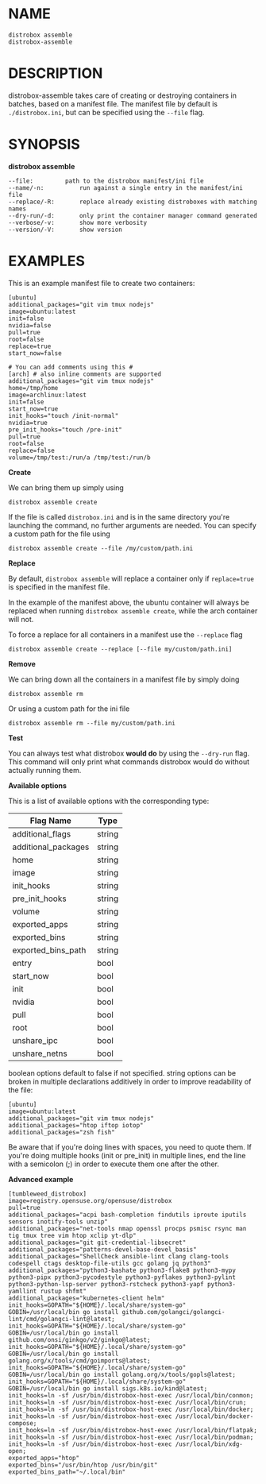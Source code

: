<!-- markdownlint-disable MD010 MD036 -->
# NAME

	distrobox assemble
	distrobox-assemble

# DESCRIPTION

distrobox-assemble takes care of creating or destroying containers in batches,
based on a manifest file.
The manifest file by default is `./distrobox.ini`, but can be specified using the
`--file` flag.

# SYNOPSIS

**distrobox assemble**

	--file:			path to the distrobox manifest/ini file
	--name/-n:			run against a single entry in the manifest/ini file
	--replace/-R:		replace already existing distroboxes with matching names
	--dry-run/-d:		only print the container manager command generated
	--verbose/-v:		show more verbosity
	--version/-V:		show version

# EXAMPLES

This is an example manifest file to create two containers:

	[ubuntu]
	additional_packages="git vim tmux nodejs"
	image=ubuntu:latest
	init=false
	nvidia=false
	pull=true
	root=false
	replace=true
	start_now=false

	# You can add comments using this #
	[arch] # also inline comments are supported
	additional_packages="git vim tmux nodejs"
	home=/tmp/home
	image=archlinux:latest
	init=false
	start_now=true
	init_hooks="touch /init-normal"
	nvidia=true
	pre_init_hooks="touch /pre-init"
	pull=true
	root=false
	replace=false
	volume=/tmp/test:/run/a /tmp/test:/run/b

**Create**

We can bring them up simply using

	distrobox assemble create

If the file is called `distrobox.ini` and is in the same directory you're launching
the command, no further arguments are needed.
You can specify a custom path for the file using

	distrobox assemble create --file /my/custom/path.ini

**Replace**

By default, `distrobox assemble` will replace a container only if `replace=true`
is specified in the manifest file.

In the example of the manifest above, the ubuntu container will always be replaced
when running `distrobox assemble create`, while the arch container will not.

To force a replace for all containers in a manifest use the `--replace` flag

	distrobox assemble create --replace [--file my/custom/path.ini]

**Remove**

We can bring down all the containers in a manifest file by simply doing

	distrobox assemble rm

Or using a custom path for the ini file

	distrobox assemble rm --file my/custom/path.ini

**Test**

You can always test what distrobox **would do** by using the `--dry-run` flag.
This command will only print what commands distrobox would do without actually
running them.

**Available options**

This is a list of available options with the corresponding type:

| Flag Name | Type |
| - | - |
| additional_flags | string
| additional_packages | string
| home | string
| image | string
| init_hooks | string
| pre_init_hooks | string
| volume | string
| exported_apps | string
| exported_bins | string
| exported_bins_path | string
| entry | bool
| start_now | bool
| init | bool
| nvidia | bool
| pull | bool
| root | bool
| unshare_ipc | bool
| unshare_netns | bool

boolean options default to false if not specified.
string options can be broken in multiple declarations additively in order to improve
readability of the file:

	[ubuntu]
	image=ubuntu:latest
	additional_packages="git vim tmux nodejs"
	additional_packages="htop iftop iotop"
	additional_packages="zsh fish"

Be aware that if you're doing lines with spaces, you need to quote them.
If you're doing multiple hooks (init or pre_init) in multiple lines, end the line with a semicolon (;)
in order to execute them one after the other.

**Advanced example**

	[tumbleweed_distrobox]
	image=registry.opensuse.org/opensuse/distrobox
	pull=true
	additional_packages="acpi bash-completion findutils iproute iputils sensors inotify-tools unzip"
	additional_packages="net-tools nmap openssl procps psmisc rsync man tig tmux tree vim htop xclip yt-dlp"
	additional_packages="git git-credential-libsecret"
	additional_packages="patterns-devel-base-devel_basis"
	additional_packages="ShellCheck ansible-lint clang clang-tools codespell ctags desktop-file-utils gcc golang jq python3"
	additional_packages="python3-bashate python3-flake8 python3-mypy python3-pipx python3-pycodestyle python3-pyflakes python3-pylint python3-python-lsp-server python3-rstcheck python3-yapf python3-yamllint rustup shfmt"
	additional_packages="kubernetes-client helm"
	init_hooks=GOPATH="${HOME}/.local/share/system-go" GOBIN=/usr/local/bin go install github.com/golangci/golangci-lint/cmd/golangci-lint@latest;
	init_hooks=GOPATH="${HOME}/.local/share/system-go" GOBIN=/usr/local/bin go install github.com/onsi/ginkgo/v2/ginkgo@latest;
	init_hooks=GOPATH="${HOME}/.local/share/system-go" GOBIN=/usr/local/bin go install golang.org/x/tools/cmd/goimports@latest;
	init_hooks=GOPATH="${HOME}/.local/share/system-go" GOBIN=/usr/local/bin go install golang.org/x/tools/gopls@latest;
	init_hooks=GOPATH="${HOME}/.local/share/system-go" GOBIN=/usr/local/bin go install sigs.k8s.io/kind@latest;
	init_hooks=ln -sf /usr/bin/distrobox-host-exec /usr/local/bin/conmon;
	init_hooks=ln -sf /usr/bin/distrobox-host-exec /usr/local/bin/crun;
	init_hooks=ln -sf /usr/bin/distrobox-host-exec /usr/local/bin/docker;
	init_hooks=ln -sf /usr/bin/distrobox-host-exec /usr/local/bin/docker-compose;
	init_hooks=ln -sf /usr/bin/distrobox-host-exec /usr/local/bin/flatpak;
	init_hooks=ln -sf /usr/bin/distrobox-host-exec /usr/local/bin/podman;
	init_hooks=ln -sf /usr/bin/distrobox-host-exec /usr/local/bin/xdg-open;
	exported_apps="htop"
	exported_bins="/usr/bin/htop /usr/bin/git"
	exported_bins_path="~/.local/bin"
